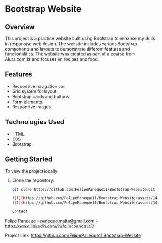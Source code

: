 # Bootstrap Website

## Overview
This project is a practice website built using Bootstrap to enhance my skills in responsive web design. The website includes various Bootstrap components and layouts to demonstrate different features and functionalities. The website was created as part of a course from Alura.com.br and focuses on recipes and food.

## Features
- Responsive navigation bar
- Grid system for layout
- Bootstrap cards and buttons
- Form elements
- Responsive images

## Technologies Used
- HTML
- CSS
- Bootstrap

## Getting Started
To view the project locally:
1. Clone the repository:
   ```bash
   git clone https://github.com/FelipePaneque11/Bootstrap-Website.git

   ![1](https://github.com/FelipePaneque11/Bootstrap-Website/assets/146108025/52ec2d0f-b467-46a9-afbb-81053e3d6922)
   ![2](https://github.com/FelipePaneque11/Bootstrap-Website/assets/146108025/cf154c29-8f40-43ef-ba3d-4f5816653247)

   Contact
Felipe Paneque - paneque.malta@gmail.com - https://www.linkedin.com/in/felipepaneque1/

Project Link: https://github.com/FelipePaneque11/Bootstrap-Website

